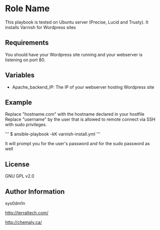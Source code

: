 Role Name
========

This playbook is tested on Ubuntu server (Precise, Lucid and Trusty). It installs Varnish for Wordpress sites


Requirements
------------

You should have your Wordpress site running and your webserver is listening on port 80.

Variables
--------------
* Apache_backend_IP: The IP of your webserver hosting Wordpress site

Example
-------------------------
Replace "hostname.com" with the hostname declared in your hostfile
Replace "username" by the user that is allowed to remote connect via SSH with sudo privileges.

'''
$ ansible-playbook -kK varnish-install.yml
'''

It will prompt you for the user's password and for the sudo password as well

License
-------

GNU GPL v2.0

Author Information
------------------

sys0dm1n

http://terraltech.com/

http://chemaly.ca/
